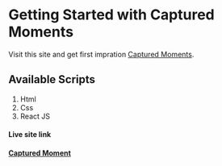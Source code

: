 # Getting Started with Captured Moments

Visit this site and get first impration [Captured Moments](https://captured-moments.netlify.app/).

## Available Scripts

1. Html
2. Css
3. React JS


#### Live site link
#### [Captured Moment](https://captured-moments.netlify.app/)